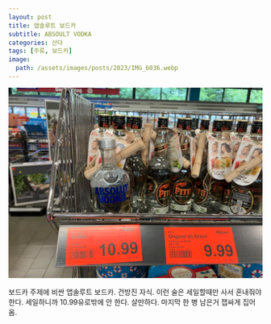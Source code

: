 ```yaml
---
layout: post
title: 앱솔루트 보드카
subtitle: ABSOULT VODKA
categories: 산다
tags: [주류, 보드카]
image:
  path: /assets/images/posts/2023/IMG_6036.webp
---
```


![](/assets/images/posts/2023/IMG_6036.webp)

보드카 주제에 비싼 앱솔루트 보드카. 건방진 자식. 이런 술은 세일할때만 사서 혼내줘야 한다. 세일하니까 10.99유로밖에 안 한다. 살만하다. 마지막 한 병 남은거 잽싸게 집어 옴.
